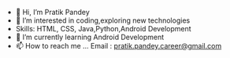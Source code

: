 - 👋 Hi, I’m Pratik Pandey
- 👀 I’m interested in coding,exploring new technologies
- Skills: HTML, CSS, Java,Python,Android Development
- 🌱 I’m currently learning Android Development
- 📫 How to reach me ...
Email : pratik.pandey.career@gmail.com
<!---
Pratik1805/Pratik1805 is a ✨ special ✨ repository because its `README.md` (this file) appears on your GitHub profile.
You can click the Preview link to take a look at your changes.
--->
